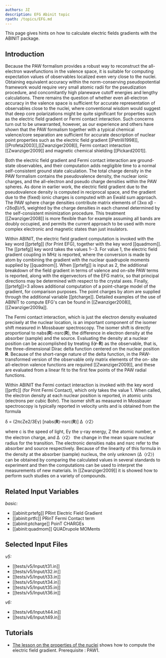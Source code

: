 ```yaml
---
authors: JZ
description: EFG Abinit topic
rpath: /topics/EFG.md
---
```

<!--
This file is automatically generated by mksite.py. All changes will be lost.
Change the input yaml files or the python code
-->

This page gives hints on how to calculate electric fields gradients with the ABINIT package.

## Introduction

Because the PAW formalism provides a robust way to reconstruct the all-
electron wavefunctions in the valence space, it is suitable for computing
expectation values of observables localized even very close to the nuclei.
Obtaining equivalent accuracy within the norm-conserving pseudopotential
framework would require very small atomic radii for the pseudization
procedure, and concomitantly high planewave cutoff energies and lengthy
calculations. There remains the question of whether even all-electron accuracy
in the valence space is sufficient for accurate representation of observables
close to the nuclei, where conventional wisdom would suggest that deep core
polarizations might be quite significant for properties such as the electric
field gradient or Fermi contact interaction. Such concerns turn out to be
unwarranted, however, as our experience and others have shown that the PAW
formalism together with a typical chemical valence/core separation are
sufficient for accurate description of nuclear point properties such as the
electric field gradient [[Petrilli1998]],[[Profeta2003]],[[Zwanziger2008]],
Fermi contact interaction [[Zwanziger2009]] and magnetic chemical shielding
[[Pickard2001]].

Both the electric field gradient and Fermi contact interaction are ground-
state observables, and their computation adds negligible time to a normal
self-consistent ground state calculation. The total charge density in the PAW
formalism contains the pseudovalence density, the nuclear ionic charges, and
the all-electron and pseudo charge densities within the PAW spheres. As done
in earlier work, the electric field gradient due to the pseudovalence density
is computed in reciprocal space, and the gradient due to the (fixed) ionic
charges is computed with an Ewald sum approach. The PAW sphere charge
densities contribute matrix elements of (3xα xβ -r2δαβ)/r5, weighted by the
charge densities in each channel determined by the self-consistent
minimization procedure. This treatment [[Zwanziger2008]] is more flexible than
for example assuming all bands are doubly occupied, and permits the current
approach to be used with more complex electronic and magnetic states than just
insulators.

Within ABINIT, the electric field gradient computation is invoked with the key
word [[prtefg]] (for Print EFG), together with the key word [[quadmom]]. The
[[prtefg]] key word takes the values 1--3. For value 1, the electric field
gradient coupling in MHz is reported, where the conversion is made by atom by
combining the gradient with the nuclear quadrupole moments supplied by
[[quadmom]]. When [[prtefg]] is input as 2, the additional breakdown of the
field gradient in terms of valence and on-site PAW terms is reported, along
with the eigenvectors of the EFG matrix, so that principal directions may be
determined with respect to the crystal axes. Finally, [[prtefg]]=3 allows
additional computation of a point-charge model of the gradient, for comparison
purposes. The point charges by atom are supplied through the additional
variable [[ptcharge]]. Detailed examples of the use of ABINIT to compute EFG's
can be found in [[Zwanziger2008]],[[Zwanziger2009a]].

The Fermi contact interaction, which is just the electron density evaluated
precisely at the nuclear location, is an important component of the isomer
shift measured in Mossbauer spectroscopy. The isomer shift is directly
proportional to nabs(**R**)-nsrc(**R**), the difference in electron density at
the absorber (sample) and the source. Evaluating the density at a nuclear
position can be accomplished by treating δ(**r**-**R**) as the observable,
that is, the three-dimensional Dirac delta function centered on the nuclear
position **R**. Because of the short-range nature of the delta function, in
the PAW-transformed version of the observable only matrix elements of the on-
site all-electron valence functions are required [[Zwanziger2009]], and these
are evaluated from a linear fit to the first few points of the PAW radial
functions.

Within ABINIT the Fermi contact interaction is invoked with the key word
[[prtfc]] (for Print Fermi Contact), which only takes the value 1. When
called, the electron density at each nuclear position is reported, in atomic
units (electrons per cubic Bohr). The isomer shift as measured in Mossbauer
spectroscopy is typically reported in velocity units and is obtained from the
formula

δ = (2πcZe2/3Eγ) [nabs(**R**)-nsrc(**R**)] Δ〈r2〉

where c is the speed of light, Eγ the γ-ray energy, Z the atomic number, e the
electron charge, and Δ〈r2〉 the change in the mean square nuclear radius for
the transition. The electronic densities nabs and nsrc refer to the absorber
and source respectively. Because of the linearity of this formula in the
density at the absorber (sample) nucleus, the only unknown (Δ〈r2〉) can be
obtained by comparing the calculated values in several standards to experiment
and then the computations can be used to interpret the measurements of new
materials. In [[Zwanziger2009]] it is showed how to perform such studies on a
variety of compounds.



## Related Input Variables

*basic:*

- [[abinit:prtefg]]  PRint Electric Field Gradient
- [[abinit:prtfc]]  PRinT Fermi Contact term
- [[abinit:ptcharge]]  PoinT CHARGEs
- [[abinit:quadmom]]  QUADrupole MOMents
 

## Selected Input Files

*v5:*

- [[tests/v5/Input/t31.in]]
- [[tests/v5/Input/t32.in]]
- [[tests/v5/Input/t33.in]]
- [[tests/v5/Input/t34.in]]
- [[tests/v5/Input/t35.in]]
- [[tests/v5/Input/t36.in]]
 
*v6:*

- [[tests/v6/Input/t44.in]]
- [[tests/v6/Input/t49.in]]
 

## Tutorials

* [The lesson on the properties of the nuclei](../../tutorial/generated_files/lesson_nuc.html) shows how to compute the electric field gradient. Prerequisite : PAW1.

